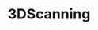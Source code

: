 ---
title: 3DScanning
crosslinks:
- photogrammetry
- ProjectTango
- 360video
- Metrology
- videogrammetry
- everquest
---